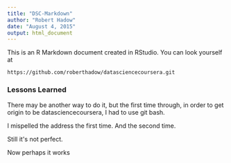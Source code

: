 ```yaml
---
title: "DSC-Markdown"
author: "Robert Hadow"
date: "August 4, 2015"
output: html_document
---
```


This is an R Markdown document created in RStudio. You can look yourself at
```
https://github.com/roberthadow/datasciencecoursera.git
```

### Lessons Learned

There may be another way to do it, but the first time through, in order to
get origin to be datasciencecoursera, I had to use git bash.

I mispelled the address the first time. And the second time.

Still it's not perfect.

Now perhaps it works

